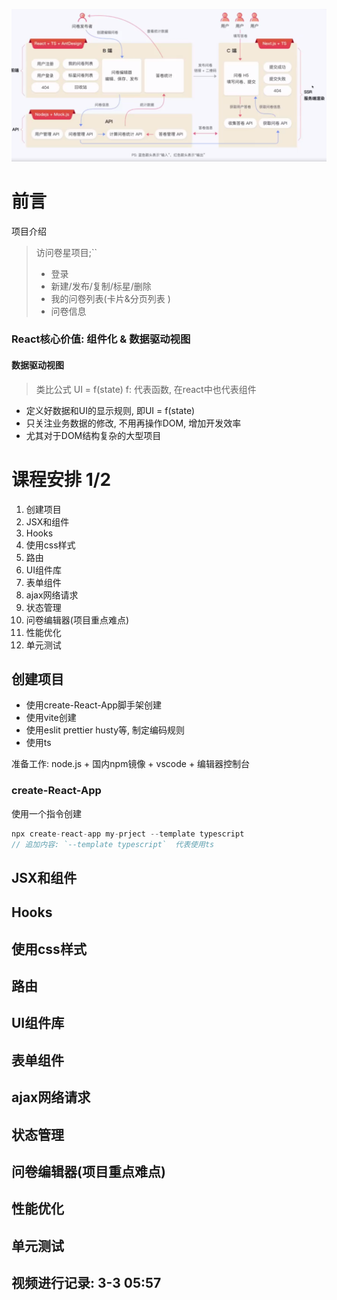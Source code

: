 ![image-20240112181945435](img/R/image-20240112181945435.png)

# 前言
项目介绍
> 访问卷星项目;``
>
> - 登录
> - 新建/发布/复制/标星/删除
> - 我的问卷列表(卡片&分页列表 )
> - 问卷信息


### React核心价值: 组件化 & 数据驱动视图
#### 数据驱动视图

> 类比公式  UI = f(state)
> f: 代表函数, 在react中也代表组件
- 定义好数据和UI的显示规则, 即UI = f(state)
- 只关注业务数据的修改, 不用再操作DOM, 增加开发效率
- 尤其对于DOM结构复杂的大型项目


# 课程安排 1/2
1. 创建项目
2. JSX和组件
3. Hooks
4. 使用css样式
5. 路由
6. UI组件库
7. 表单组件
8. ajax网络请求
9. 状态管理
10. 问卷编辑器(项目重点难点)
11. 性能优化
12. 单元测试




## 创建项目
- 使用create-React-App脚手架创建
- 使用vite创建
- 使用eslit prettier husty等, 制定编码规则
- 使用ts

准备工作: node.js + 国内npm镜像 + vscode + 编辑器控制台

### create-React-App
使用一个指令创建
```js
npx create-react-app my-prject --template typescript
// 追加内容: `--template typescript`  代表使用ts
```

## JSX和组件
## Hooks
## 使用css样式
## 路由
## UI组件库
## 表单组件
## ajax网络请求
## 状态管理
## 问卷编辑器(项目重点难点)
## 性能优化
## 单元测试




## 视频进行记录: 3-3  05:57
